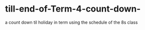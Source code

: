 # till-end-of-Term-4-count-down-
a count down til holiday in term using the schedule of the 8s class

